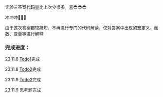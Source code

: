 实验三答案代码量比上次少很多，喜😎😎😎

冲冲冲🎉🎉🎉

由于这次答案都较简短，不再进行专门的代码解读，仅对答案中出现的宏定义、函数、变量等进行解释

### 完成进度：
23.11.8 [Todo1](https://github.com/litterqi/operating-system/blob/%E5%AE%9E%E9%AA%8C/%E5%AE%9E%E9%AA%8C%E4%B8%89%20%E8%BF%9B%E7%A8%8B%E4%B8%8E%E7%BA%BF%E7%A8%8B%E3%80%81%E5%BC%82%E5%B8%B8%E5%A4%84%E7%90%86/Todo1.md)完成

23.11.8 [Todo2](https://github.com/litterqi/operating-system/blob/%E5%AE%9E%E9%AA%8C/%E5%AE%9E%E9%AA%8C%E4%B8%89%20%E8%BF%9B%E7%A8%8B%E4%B8%8E%E7%BA%BF%E7%A8%8B%E3%80%81%E5%BC%82%E5%B8%B8%E5%A4%84%E7%90%86/Todo2.md)完成

23.11.9 [Todo3](https://github.com/litterqi/operating-system/blob/%E5%AE%9E%E9%AA%8C/%E5%AE%9E%E9%AA%8C%E4%B8%89%20%E8%BF%9B%E7%A8%8B%E4%B8%8E%E7%BA%BF%E7%A8%8B%E3%80%81%E5%BC%82%E5%B8%B8%E5%A4%84%E7%90%86/Todo3.md)完成

23.11.9 [思考题](https://github.com/litterqi/operating-system/blob/%E5%AE%9E%E9%AA%8C/%E5%AE%9E%E9%AA%8C%E4%B8%89%20%E8%BF%9B%E7%A8%8B%E4%B8%8E%E7%BA%BF%E7%A8%8B%E3%80%81%E5%BC%82%E5%B8%B8%E5%A4%84%E7%90%86/%E6%80%9D%E8%80%83%E9%A2%98.md)完成
